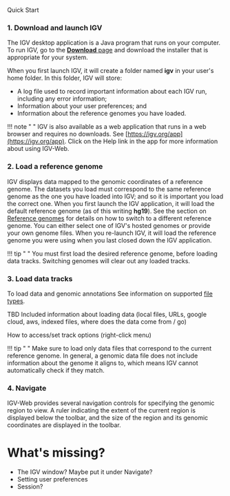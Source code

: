 
<!---
The page title should not go in the menu
-->
<p class="page-title">Quick Start </p>


### 1. Download and launch IGV

The IGV desktop application is a Java program that runs on your computer. To run IGV, go to the [**Download** page](DownloadPage.md) and download the installer that is appropriate for your system. 

When you first launch IGV, it will create a folder named **igv** in your user's home folder. In this folder, IGV will store:

* A log file used to record important information about each IGV run, including any error information;
* Information about your user preferences; and
* Information about the reference genomes you have loaded.

!!! note " " 
    IGV is also available as a web application that runs in a web browser and requires no downloads. See [https://igv.org/app](https://igv.org/app). Click on the Help link in the app for more information about using IGV-Web. 

### 2. Load a reference genome
IGV displays data mapped to the genomic coordinates of a reference genome. The datasets you load must correspond to the same reference genome as the one you have loaded into IGV; and so it is important you load the correct one. When you first launch the IGV application, it will load the default reference genome (as of this writing **hg19**). See the section on [Reference genomes](UserGuide/reference_genome.md) for details on how to switch to a different reference genome. You can either select one of IGV's hosted genomes or provide your own genome files. When you re-launch IGV, it will load the reference genome you were using when you last closed down the IGV application.

!!! tip " "
    You must first load the desired reference genome, before loading data tracks. Switching genomes will clear out any loaded tracks.

### 3. Load data tracks

To load data and genomic annotations
See information on supported [file types](./fileFormats.html). 

TBD Included information about loading data (local files, URLs, google cloud, aws, indexed files, where does the data come from / go)

How to access/set track options (right-click menu)

!!! tip " " 
    Make sure to load only data files that correspond to the current reference genome. In general, a genomic data file does not include information about the genome it aligns to, which means IGV cannot automatically check if they match.

### 4. Navigate

IGV-Web provides several navigation controls for specifying the genomic region to view. A ruler indicating the extent of the current region is displayed below the toolbar, and the size of the region and its genomic coordinates are displayed in the toolbar.


# What's missing?

* The IGV window? Maybe put it under Navigate?
*  Setting user preferences 
*  Session?
